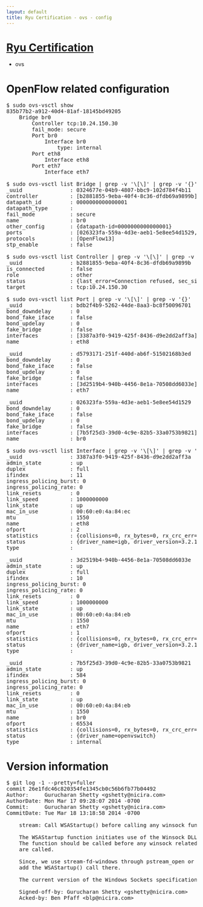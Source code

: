 ```yaml
---
layout: default
title: Ryu Certification - ovs - config
---
```

# [Ryu Certification](http://osrg.github.io/ryu/certification.html)
* ovs 

# OpenFlow related configuration
<pre>
$ sudo ovs-vsctl show
835b77b2-a912-40d4-81af-18145bd49205
    Bridge br0
        Controller tcp:10.24.150.30
        fail_mode: secure
        Port br0
            Interface br0
                type: internal
        Port eth8
            Interface eth8
        Port eth7
            Interface eth7

$ sudo ovs-vsctl list Bridge | grep -v '\[\]' | grep -v '{}'
_uuid               : 0324677e-04b9-4807-bbc9-102d784f4b11
controller          : [b2881855-9eba-40f4-8c36-dfdb69a9899b]
datapath_id         : 0000000000000001
datapath_type       : 
fail_mode           : secure
name                : br0
other_config        : {datapath-id=0000000000000001}
ports               : [026323fa-559a-4d3e-aeb1-5e8ee54d1529, bdb2f4b9-5262-44de-8aa3-bc8f50096701, d5793171-251f-440d-ab6f-51502168b3ed]
protocols           : [OpenFlow13]
stp_enable          : false

$ sudo ovs-vsctl list Controller | grep -v '\[\]' | grep -v '{}'
_uuid               : b2881855-9eba-40f4-8c36-dfdb69a9899b
is_connected        : false
role                : other
status              : {last_error=Connection refused, sec_since_disconnect=1, state=BACKOFF}
target              : tcp:10.24.150.30

$ sudo ovs-vsctl list Port | grep -v '\[\]' | grep -v '{}'
_uuid               : bdb2f4b9-5262-44de-8aa3-bc8f50096701
bond_downdelay      : 0
bond_fake_iface     : false
bond_updelay        : 0
fake_bridge         : false
interfaces          : [3387a3f0-9419-425f-8436-d9e2dd2aff3a]
name                : eth8

_uuid               : d5793171-251f-440d-ab6f-51502168b3ed
bond_downdelay      : 0
bond_fake_iface     : false
bond_updelay        : 0
fake_bridge         : false
interfaces          : [3d2519b4-940b-4456-8e1a-70508dd6033e]
name                : eth7

_uuid               : 026323fa-559a-4d3e-aeb1-5e8ee54d1529
bond_downdelay      : 0
bond_fake_iface     : false
bond_updelay        : 0
fake_bridge         : false
interfaces          : [7b5f25d3-39d0-4c9e-82b5-33a0753b9821]
name                : br0

$ sudo ovs-vsctl list Interface | grep -v '\[\]' | grep -v '{}'
_uuid               : 3387a3f0-9419-425f-8436-d9e2dd2aff3a
admin_state         : up
duplex              : full
ifindex             : 11
ingress_policing_burst: 0
ingress_policing_rate: 0
link_resets         : 0
link_speed          : 1000000000
link_state          : up
mac_in_use          : 00:60:e0:4a:84:ec
mtu                 : 1550
name                : eth8
ofport              : 2
statistics          : {collisions=0, rx_bytes=0, rx_crc_err=0, rx_dropped=0, rx_errors=0, rx_frame_err=0, rx_over_err=0, rx_packets=0, tx_bytes=0, tx_dropped=0, tx_errors=0, tx_packets=0}
status              : {driver_name=igb, driver_version=3.2.10-k, firmware_version=3.10-0}
type                : 

_uuid               : 3d2519b4-940b-4456-8e1a-70508dd6033e
admin_state         : up
duplex              : full
ifindex             : 10
ingress_policing_burst: 0
ingress_policing_rate: 0
link_resets         : 0
link_speed          : 1000000000
link_state          : up
mac_in_use          : 00:60:e0:4a:84:eb
mtu                 : 1550
name                : eth7
ofport              : 1
statistics          : {collisions=0, rx_bytes=0, rx_crc_err=0, rx_dropped=0, rx_errors=0, rx_frame_err=0, rx_over_err=0, rx_packets=0, tx_bytes=0, tx_dropped=0, tx_errors=0, tx_packets=0}
status              : {driver_name=igb, driver_version=3.2.10-k, firmware_version=3.10-0}
type                : 

_uuid               : 7b5f25d3-39d0-4c9e-82b5-33a0753b9821
admin_state         : up
ifindex             : 584
ingress_policing_burst: 0
ingress_policing_rate: 0
link_resets         : 0
link_state          : up
mac_in_use          : 00:60:e0:4a:84:eb
mtu                 : 1550
name                : br0
ofport              : 65534
statistics          : {collisions=0, rx_bytes=0, rx_crc_err=0, rx_dropped=0, rx_errors=0, rx_frame_err=0, rx_over_err=0, rx_packets=0, tx_bytes=0, tx_dropped=0, tx_errors=0, tx_packets=0}
status              : {driver_name=openvswitch}
type                : internal
</pre>

# Version information
<pre>
$ git log -1 --pretty=fuller
commit 26e1fdc46c820354fe1345cb0c56b6fb77b04492
Author:     Gurucharan Shetty &lt;gshetty@nicira.com&gt;
AuthorDate: Mon Mar 17 09:28:07 2014 -0700
Commit:     Gurucharan Shetty &lt;gshetty@nicira.com&gt;
CommitDate: Tue Mar 18 13:18:58 2014 -0700

    stream: Call WSAStartup() before calling any winsock functions.
    
    The WSAStartup function initiates use of the Winsock DLL by a process.
    The function should be called before any winsock related functions
    are called.
    
    Since, we use stream-fd-windows through pstream_open or stream_open
    add the WSAStartup() call there.
    
    The current version of the Windows Sockets specification is version 2.2
    
    Signed-off-by: Gurucharan Shetty &lt;gshetty@nicira.com&gt;
    Acked-by: Ben Pfaff &lt;blp@nicira.com&gt;
</pre>
